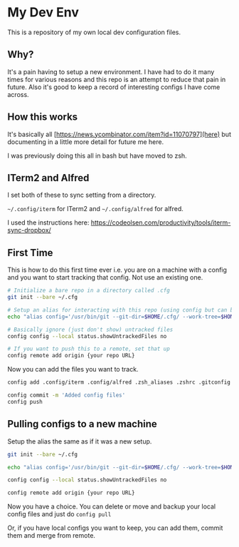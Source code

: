 # My Dev Env

This is a repository of my own local dev configuration files.

## Why?

It's a pain having to setup a new environment. I have had to do it many times for various reasons and this repo is an attempt to reduce that pain in future. Also it's good to keep a record of interesting configs I have come across.

## How this works

It's basically all [https://news.ycombinator.com/item?id=11070797](here) but documenting in a little more detail for future me here.

I was previously doing this all in bash but have moved to zsh.

## ITerm2 and Alfred

I set both of these to sync setting from a directory.

`~/.config/iterm` for ITerm2 and `~/.config/alfred` for alfred.

I used the instructions here: <https://codeolsen.com/productivity/tools/iterm-sync-dropbox/>

## First Time

This is how to do this first time ever i.e. you are on a machine with a config and you want to start tracking that config. Not use an existing one.

```bash
# Initialize a bare repo in a directory called .cfg
git init --bare ~/.cfg

# Setup an alias for interacting with this repo (using config but can be whatever)
echo "alias config='/usr/bin/git --git-dir=$HOME/.cfg/ --work-tree=$HOME'" >> ~/.zshrc && source ~/.zshrc
```

```bash
# Basically ignore (just don't show) untracked files
config config --local status.showUntrackedFiles no
```

```bash
# If you want to push this to a remote, set that up
config remote add origin {your repo URL}
```

Now you can add the files you want to track.

```bash
config add .config/iterm .config/alfred .zsh_aliases .zshrc .gitconfig .gitignore
```

```bash
config commit -m 'Added config files'
config push
```

## Pulling configs to a new machine

Setup the alias the same as if it was a new setup.

```bash
git init --bare ~/.cfg

echo "alias config='/usr/bin/git --git-dir=$HOME/.cfg/ --work-tree=$HOME'" >> ~/.zshrc && source ~/.zshrc

config config --local status.showUntrackedFiles no

config remote add origin {your repo URL}
```

Now you have a choice. You can delete or move and backup your local config files and just do `config pull`

Or, if you have local configs you want to keep, you can add them, commit them and merge from remote.
